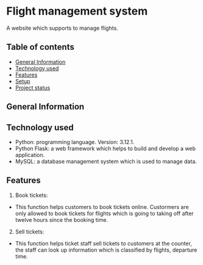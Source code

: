 # Flight management system
A website which supports to manage flights.
## Table of contents
* [General Information](#general-information)
* [Technology used](#technology-used)
* [Features](#features)
* [Setup](#setup)
* [Project status](#project-status)
## General Information
## Technology used
- Python: programming language. Version: 3.12.1.
- Python Flask: a web framework which helps to build and develop a web application.
- MySQL: a database management system which is used to manage data.
## Features
1. Book tickets:
- This function helps customers to book tickets online. Custormers are only allowed to book tickets for flights which is going to taking off after twelve hours since the booking time.
2. Sell tickets:
- This function helps ticket staff sell tickets to customers at the counter, the staff can look up information which is classified by flights, departure time.

